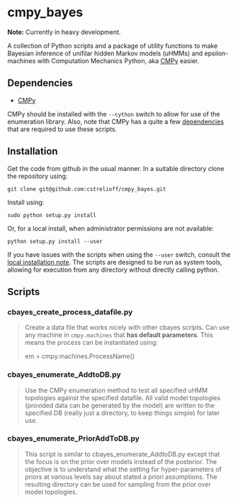 # cmpy_bayes #

**Note:** Currently in heavy development.

A collection of Python scripts and a package of utility functions to make
Bayesian inference of unifilar hidden Markov models (uHMMs) and
epsilon-machines with Computation Mechanics Python, aka
[CMPy](http://cmpy.csc.ucdavis.edu/) easier.

## Dependencies ##

* [CMPy](http://cmpy.csc.ucdavis.edu/)

CMPy should be installed with the `--cython` switch to allow for use of the
enumeration library.  Also, note that CMPy has a quite a few
[dependencies](http://cmpy.csc.ucdavis.edu/installation.html) that
are required to use these scripts.

## Installation ##

Get the code from github in the usual manner.  In a suitable directory clone
the repository using:

    git clone git@github.com:cstrelioff/cmpy_bayes.git

Install using:

    sudo python setup.py install

Or, for a local install, when administrator permissions are not available:

    python setup.py install --user

If you have issues with the scripts when using the `--user` switch, consult the
[local installation note](LOCALINSTALL.md).  The scripts are designed to be run
as system tools, allowing for execution from any directory without directly
calling python.

## Scripts ##

### cbayes_create_process_datafile.py ###

> Create a data file that works nicely with other cbayes scripts.  Can use
> any machine in `cmpy.machines` that **has default parameters**.  This means
> the process can be instantiated using:
> 
> em = cmpy.machines.ProcessName()

### cbayes_enumerate_AddtoDB.py ###


> Use the CMPy enumeration method to test all specified uHMM topologies against
> the specified datafile.  All valid model topologies (provided data can be
> generated by the model) are written to the specified DB (really just a
> directory, to keep things simple) for later use.

### cbayes_enumerate_PriorAddToDB.py ###

> This script is similar to cbayes_enumerate_AddtoDB.py except that the focus is
> on the prior over models instead of the posterior.  The objective is to
> understand what the setting for hyper-parameters of priors at various levels
> say about stated a priori assumptions.  The resulting directory can be used for
> sampling from the prior over model topologies.

